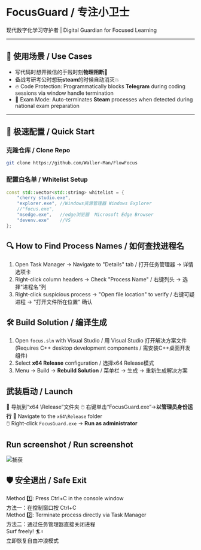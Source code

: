 
# FocusGuard / 专注小卫士
现代数字化学习守护者 | Digital Guardian for Focused Learning

---

## 📖 使用场景 / Use Cases
- 写代码时想开微信的手贱时刻**物理阻断**🧤
- 备战考研考公时想玩**steam**的时候自动消灭💥
- 🔥 Code Protection: Programmatically blocks **Telegram** during coding sessions via window handle termination
- 🎯 Exam Mode: Auto-terminates **Steam** processes when detected during national exam preparation
---

## 🚦 极速配置 / Quick Start

### 克隆仓库 / Clone Repo
```bash
git clone https://github.com/Waller-Man/FlowFocus
```

### 配置白名单 / Whitelist Setup
```cpp
const std::vector<std::string> whitelist = {
    "cherry studio.exe",
    "explorer.exe", //Windows资源管理器 Windows Explorer
    //"focus.exe",
    "msedge.exe",   //edge浏览器  Microsoft Edge Browser
    "devenv.exe"    //VS
};
```

## 🔍 How to Find Process Names / 如何查找进程名
1. Open Task Manager → Navigate to "Details" tab / 打开任务管理器 → 详情选项卡  
2. Right-click column headers → Check "Process Name" / 右键列头 → 选择"进程名"列  
3. Right-click suspicious process → "Open file location" to verify / 右键可疑进程 → "打开文件所在位置" 确认 

## 🛠️ Build Solution / 编译生成
1. Open `focus.sln` with Visual Studio / 用 Visual Studio 打开解决方案文件  
   (Requires C++ desktop development components / 需安装C++桌面开发组件)  
2. Select **x64 Release** configuration / 选择x64 Release模式  
3. Menu → Build → **Rebuild Solution** / 菜单栏 → 生成 → 重新生成解决方案  

##  武装启动 / Launch
📂 导航到“x64 \Release”文件夹
🖱️ 右键单击“FocusGuard.exe”→**以管理员身份运行**
📂 Navigate to the `x64\Release` folder  
🖱️ Right-click `FocusGuard.exe` → **Run as administrator**

##   Run screenshot / Run screenshot
![捕获](https://github.com/user-attachments/assets/270b52a3-ea6e-43da-b057-ddbccb8bfe1d)


##   🛡️ 安全退出 / Safe Exit
Method 1️⃣: Press Ctrl+C in the console window  
方法一：在控制窗口按 Ctrl+C  
Method 2️⃣: Terminate process directly via Task Manager  
方法二：通过任务管理器直接关闭进程  
Surf freely! 🏄♀️  
立即恢复自由冲浪模式



